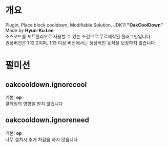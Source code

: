 # 개요
Plugin, Place block cooldown, Modifiable Solution, JDK11 **"OakCoolDown"**<br>
Made by **Hyun-Ku Lee**<br>
소스코드를 포트폴리오로 사용할 수 있는 조건으로 무료제작된 플러그인입니다<br>
권장버전은 1.12.2이며, 1.13 이상 버전에서는 정상적인 동작을 보장하지 않습니다
# 펄미션
## oakcooldown.ignorecool
기본: **op**<br>
쿨타임의 영향을 받지 않습니다
## oakcooldown.ignoreneed
기본: **op**<br>
나무 설치시 추가 차감을 하지 않습니다
